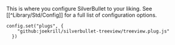 This is where you configure SilverBullet to your liking. See [[^Library/Std/Config]] for a full list of configuration options.

```space-lua
config.set("plugs", {
    "github:joekrill/silverbullet-treeview/treeview.plug.js"
  })
```
